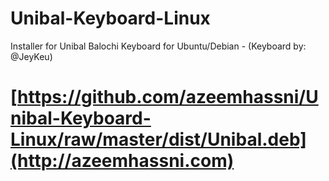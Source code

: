 # Unibal-Keyboard-Linux
Installer for Unibal Balochi Keyboard for Ubuntu/Debian - (Keyboard by: @JeyKeu)

# [https://github.com/azeemhassni/Unibal-Keyboard-Linux/raw/master/dist/Unibal.deb](http://azeemhassni.com)
